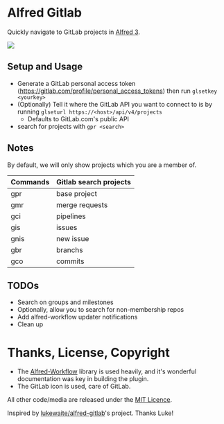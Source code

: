 # Alfred Gitlab

Quickly navigate to GitLab projects in [Alfred 3][alfred].

![][sample]

## Setup and Usage

* Generate a GitLab personal access token (https://gitlab.com/profile/personal_access_tokens) then run `glsetkey <yourkey>`
* (Optionally) Tell it where the GitLab API you want to connect to is by running `glseturl https://<host>/api/v4/projects`
  * Defaults to GitLab.com's public API
* search for projects with `gpr <search>`

## Notes

By default, we will only show projects which you are a member of.

|    Commands   | Gitlab search projects |
| ------------- | ---------------------- |
|     gpr       | base project           |
|     gmr       | merge requests         |
|     gci       | pipelines              |
|     gis       | issues                 |
|     gnis      | new issue              |
|     gbr       | branchs                |
|     gco       | commits                |

## TODOs

* Search on groups and milestones
* Optionally, allow you to search for non-membership repos
* Add alfred-workflow updater notifications
* Clean up

# Thanks, License, Copyright

- The [Alfred-Workflow][alfred-workflow] library is used heavily, and it's wonderful documentation was key in building the plugin.
- The GitLab icon is used, care of GitLab.

All other code/media are released under the [MIT Licence][license].

Inspired by [lukewaite/alfred-gitlab](https://github.com/lukewaite/alfred-gitlab)'s project. Thanks Luke!

[alfred]: http://www.alfredapp.com/
[alfred-workflow]: http://www.deanishe.net/alfred-workflow/
[license]: src/LICENSE.txt
[sample]: https://raw.github.com/NitnekB/alfred-gitlab/master/docs/sample.png
